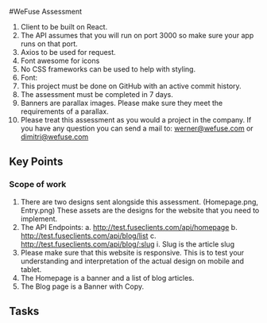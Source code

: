 #WeFuse Assessment
1.	Client to be built on React.
2.	The API assumes that you will run on port 3000 so make sure your app runs on that port.
3.	Axios to be used for request.
4.	Font awesome for icons
5.	No CSS frameworks can be used to help with styling.
6.	Font: <link href="https://fonts.googleapis.com/css?family=Source+Sans+Pro&display=swap" rel="stylesheet">
7.	This project must be done on GitHub with an active commit history.
8.	The assessment must be completed in 7 days.
9.	Banners are parallax images. Please make sure they meet the requirements of a parallax.
10.	Please treat this assessment as you would a project in the company. If you have any question you can send a mail to: werner@wefuse.com or dimitri@wefuse.com


## Key Points
### Scope of work
1.	There are two designs sent alongside this assessment. (Homepage.png, Entry.png) These assets are the designs for the website that you need to implement.
2.	The API Endpoints:
a.	http://test.fuseclients.com/api/homepage
b.	http://test.fuseclients.com/api/blog/list
c.	http://test.fuseclients.com/api/blog/:slug
i.	Slug is the article slug
3.	Please make sure that this website is responsive. This is to test your understanding and interpretation of the actual design on mobile and tablet.
4.	The Homepage is a banner and a list of blog articles.
5.	The Blog page is a Banner with Copy.


## Tasks
